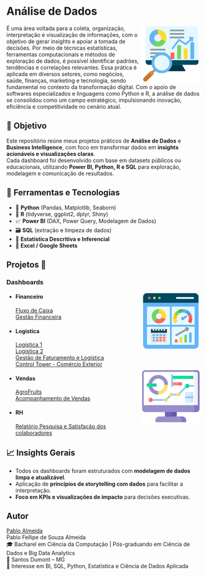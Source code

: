 # Análise de Dados
<img src="analysis.png" min-width="150px" max-width="150" width="150px" align="right" alt="Computador">
<p align="left">
É uma área voltada para a coleta, organização, interpretação e visualização de informações, com o objetivo de gerar insights e apoiar a tomada de decisões. Por meio de técnicas estatísticas, ferramentas computacionais e métodos de exploração de dados, é possível identificar padrões, tendências e correlações relevantes. Essa prática é aplicada em diversos setores, como negócios, saúde, finanças, marketing e tecnologia, sendo fundamental no contexto da transformação digital. Com o apoio de softwares especializados e linguagens como Python e R, a análise de dados se consolidou como um campo estratégico, impulsionando inovação, eficiência e competitividade no cenário atual.
</p>

## 🎯 **Objetivo**
Este repositório reúne meus projetos práticos de **Análise de Dados** e **Business Intelligence**, com foco em transformar dados em **insights acionáveis e visualizações claras**.  
Cada dashboard foi desenvolvido com base em datasets públicos ou educacionais, utilizando **Power BI, Python, R e SQL** para exploração, modelagem e comunicação de resultados.


## 🧰 **Ferramentas e Tecnologias**
- 🐍 **Python** (Pandas, Matplotlib, Seaborn)  
- 🧮 **R** (tidyverse, ggplot2, dplyr, Shiny)  
- 📈 **Power BI** (DAX, Power Query, Modelagem de Dados)  
- 🗃️ **SQL** (extração e limpeza de dados)  
- 🧠 **Estatística Descritiva e Inferencial**  
- 🧾 **Excel / Google Sheets**

## Projetos 🚀  
<h3>Dashboards</h3>
<img src="dashboard.png" min-width="150px" max-width="150" width="150px" align="right" alt="Computador">
<ul>
<li><h4>Financeiro</h4></li>  
  <a href="https://app.powerbi.com/view?r=eyJrIjoiZWU3ZmRiNjMtODkzYy00YjUzLTlmMDctM2Y5ZjBmNTAxYmE0IiwidCI6Ijc5MmQzODgwLTIwZjItNDU5OS04MmExLTVjZjYzOWZkMTZkOSJ9&embedImagePlaceholder=true">Fluxo de Caixa</a><br>
  <a href="https://app.powerbi.com/view?r=eyJrIjoiZTIwMDRmZDUtMjkxMC00YTEwLThmZmMtODM1Y2VkYTEwMmU4IiwidCI6Ijc5MmQzODgwLTIwZjItNDU5OS04MmExLTVjZjYzOWZkMTZkOSJ9&embedImagePlaceholder=true">Gestão Financeira</a>
<li><h4>Logistica</h4></li> 
  <a href="https://app.powerbi.com/view?r=eyJrIjoiMjk0NzNkODktZGM2ZS00YzMzLWEyNDEtOTVkMTU0YzBjMjQ2IiwidCI6Ijc5MmQzODgwLTIwZjItNDU5OS04MmExLTVjZjYzOWZkMTZkOSJ9&embedImagePlaceholder=true">Logistica 1</a><br>
  <a href="https://app.powerbi.com/view?r=eyJrIjoiMGFkMDg2ZWQtNTA0OS00NjUzLWI1MTEtNzc5ZjI2Y2Y4ZDg5IiwidCI6Ijc5MmQzODgwLTIwZjItNDU5OS04MmExLTVjZjYzOWZkMTZkOSJ9&embedImagePlaceholder=true">Logistica 2</a><br>
  <a href="https://app.powerbi.com/view?r=eyJrIjoiMzdhZGFhMWItMWRmNS00NzZmLWE0NWUtNmQzZjU2YTQ0YTQ5IiwidCI6Ijc5MmQzODgwLTIwZjItNDU5OS04MmExLTVjZjYzOWZkMTZkOSJ9&embedImagePlaceholder=true">Gestão de Faturamento e Logística</a><br>
  <a href="https://app.powerbi.com/view?r=eyJrIjoiZGQ2M2E5N2MtNWI4Yi00YjI4LTkxMjAtNDdkMTU0NjNjNjIwIiwidCI6Ijc5MmQzODgwLTIwZjItNDU5OS04MmExLTVjZjYzOWZkMTZkOSJ9&embedImagePlaceholder=true">Control Tower - Comércio Exterior</a><br>
  <img src="data.png" min-width="150px" max-width="150" width="150px" align="right" alt="Computador">
<li><h4>Vendas</h4></li>
  <a href="https://app.powerbi.com/view?r=eyJrIjoiNjgzNGJiNzktZjk3Ny00MzAyLTk2MWQtNzAyODRhMDc1YjYwIiwidCI6Ijc5MmQzODgwLTIwZjItNDU5OS04MmExLTVjZjYzOWZkMTZkOSJ9&embedImagePlaceholder=true">AgroFruits</a><br>
  <a href="https://app.powerbi.com/view?r=eyJrIjoiNTAwZmU0NzEtNjg0OS00MTZjLThhMWItOWUxMmRlNmExNmEwIiwidCI6Ijc5MmQzODgwLTIwZjItNDU5OS04MmExLTVjZjYzOWZkMTZkOSJ9&embedImagePlaceholder=true">Acompanhamento de Vendas</a>
<li><h4>RH</h4></li>
  <a href="https://app.powerbi.com/view?r=eyJrIjoiOGY1YmYyNDItODU2YS00ZDFlLTk5ZjgtZDI0YjA3MmU5ODUxIiwidCI6Ijc5MmQzODgwLTIwZjItNDU5OS04MmExLTVjZjYzOWZkMTZkOSJ9&embedImagePlaceholder=true">Relatório Pesquisa e Satisfação dos colaboradores</a>

</ul>

## 📈 **Insights Gerais** <br>
- Todos os dashboards foram estruturados com **modelagem de dados limpa e atualizável**.   <br>
- Aplicação de **princípios de storytelling com dados** para facilitar a interpretação.  <br>
- **Foco em KPIs e visualizações de impacto** para decisões executivas. <br>


## Autor  
[Pablo Almeida](https://github.com/pablofsalmeida) <br>
Pablo Fellipe de Souza Almeida <br>
🎓 Bacharel em Ciência da Computação | Pós-graduando em Ciência de Dados e Big Data Analytics <br>
📍 Santos Dumont – MG <br>
💬 Interesse em BI, SQL, Python, Estatística e Ciência de Dados Aplicada 
